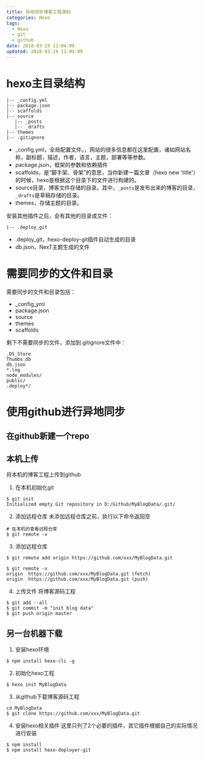 ```yaml
---
title: 异地同步博客工程源码
categories: Hexo
tags:
  - Hexo
  - git
  - github
date: 2018-03-19 11:04:09
updated: 2018-03-19 11:04:09
---
```



# hexo主目录结构
```
|-- _config.yml     
|-- package.json    
|-- scaffolds
|-- source
   |-- _posts
   |-- _drafts   
|-- themes
|-- .gitignore
```
* _config.yml，全局配置文件。，网站的很多信息都在这里配置，诸如网站名称，副标题，描述，作者，语言，主题，部署等等参数。
* package.json，框架的参数和依赖插件
* scaffolds，是“脚手架、骨架”的意思，当你新建一篇文章（hexo new 'title'）的时候，hexo是根据这个目录下的文件进行构建的。
* source目录，博客文件存储的目录。其中，`_posts`是发布出来的博客的目录，`_drafts`是草稿存储的目录。
* themes，存储主题的目录。

安装其他插件之后，会有其他的目录或文件：
```
|-- .deploy_git
```
* .deploy_git，hexo-deploy-git插件自动生成的目录
* db.json，NexT主题生成的文件

# 需要同步的文件和目录

需要同步的文件和目录包括：
* _config_yml
* package.json
* source
* themes
* scaffolds

剩下不需要同步的文件，添加到.gitignore文件中：
```
.DS_Store
Thumbs.db
db.json
*.log
node_modules/
public/
.deploy*/
```

# 使用github进行异地同步

## 在github新建一个repo

## 本机上传
将本机的博客工程上传到github

1. 在本机初始化git
```
$ git init
Initialized empty Git repository in D:/Github/MyBlogData/.git/
```
2. 添加远程仓库
未添加远程仓库之前，执行以下命令返回空
```
# 在本机的查看远程仓库
$ git remote -v
```
3. 添加远程仓库
```
$ git remote add origin https://github.com/xxx/MyBlogData.git

$ git remote -v
origin  https://github.com/xxx/MyBlogData.git (fetch)
origin  https://github.com/xxx/MyBlogData.git (push)
```
4. 上传文件
将博客源码工程
```
$ git add --all
$ git commit -m "init blog data"
$ git push origin master
```

## 另一台机器下载
1. 安装hexo环境
```
$ npm install hexo-cli -g
```

2. 初始化hexo工程
```
$ hexo init MyBlogData
```

3. 从github下载博客源码工程
```
cd MyBlogData
$ git clone https://github.com/xxx/MyBlogData.git
```

4. 安装hexo相关插件
这里只列了2个必要的插件，其它插件根据自己的实际情况进行安装
```
$ npm install
$ npm install hexo-deployer-git
```